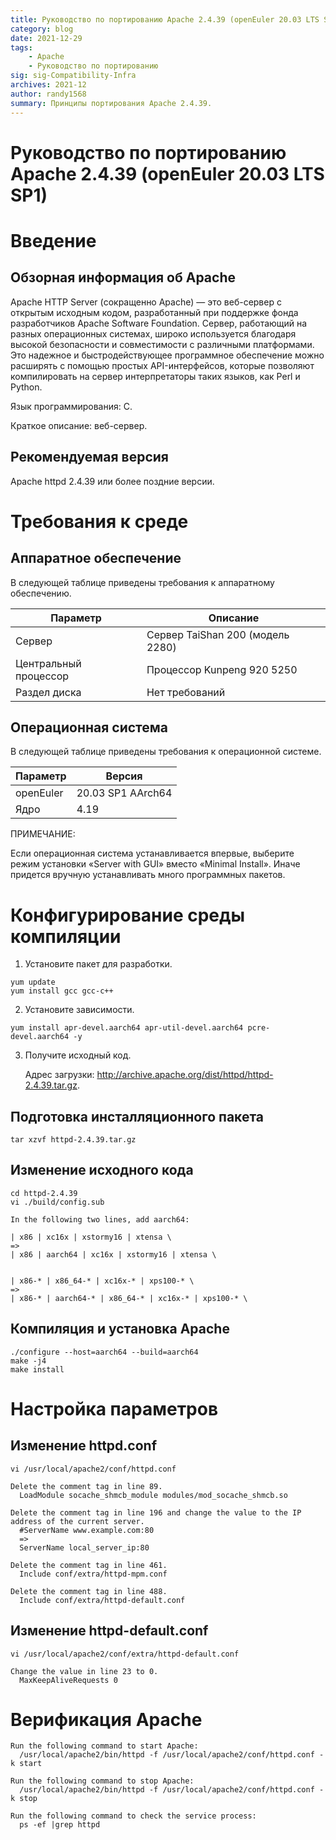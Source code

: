 ```yaml
---
title: Руководство по портированию Apache 2.4.39 (openEuler 20.03 LTS SP1)  
category: blog 
date: 2021-12-29  
tags:  
    - Apache  
    - Руководство по портированию  
sig: sig-Compatibility-Infra  
archives: 2021-12  
author: randy1568  
summary: Принципы портирования Apache 2.4.39.
---
```


# Руководство по портированию Apache 2.4.39 (openEuler 20.03 LTS SP1)  

# Введение  

## Обзорная информация об Apache  

Apache HTTP Server (сокращенно Apache) — это веб-сервер с открытым исходным кодом, разработанный при поддержке фонда разработчиков Apache Software Foundation. Сервер, работающий на разных операционных системах, широко используется благодаря высокой безопасности и совместимости с различными платформами. Это надежное и быстродействующее программное обеспечение можно расширять с помощью простых API-интерфейсов, которые позволяют компилировать на сервер интерпретаторы таких языков, как Perl и Python.

Язык программирования: C.

Краткое описание: веб-сервер.

## Рекомендуемая версия

Apache httpd 2.4.39 или более поздние версии.

# Требования к среде

## Аппаратное обеспечение

В следующей таблице приведены требования к аппаратному обеспечению.  

| Параметр              | Описание                         |
| --------------------- | -------------------------------- |
| Сервер                | Сервер TaiShan 200 (модель 2280) |
| Центральный процессор | Процессор Kunpeng 920 5250       |
| Раздел диска          | Нет требований                   |

## Операционная система  

В следующей таблице приведены требования к операционной системе.  

| Параметр  | Версия            |
| --------- | ----------------- |
| openEuler | 20.03 SP1 AArch64 |
| Ядро      | 4.19              |

ПРИМЕЧАНИЕ:

Если операционная система устанавливается впервые, выберите режим установки «Server with GUI» вместо «Minimal Install». Иначе придется вручную устанавливать много программных пакетов.

# Конфигурирование среды компиляции

1. Установите пакет для разработки.  

```
yum update
yum install gcc gcc-c++
```

2. Установите зависимости.  

```
yum install apr-devel.aarch64 apr-util-devel.aarch64 pcre-devel.aarch64 -y
```

3. Получите исходный код.  
   
   Адрес загрузки: http://archive.apache.org/dist/httpd/httpd-2.4.39.tar.gz.

## Подготовка инсталляционного пакета

    tar xzvf httpd-2.4.39.tar.gz

## Изменение исходного кода

    cd httpd-2.4.39
    vi ./build/config.sub
    
    In the following two lines, add aarch64:
    
    | x86 | xc16x | xstormy16 | xtensa \
    =>
    | x86 | aarch64 | xc16x | xstormy16 | xtensa \

    
    | x86-* | x86_64-* | xc16x-* | xps100-* \
    =>
    | x86-* | aarch64-* | x86_64-* | xc16x-* | xps100-* \


## Компиляция и установка Apache

    ./configure --host=aarch64 --build=aarch64
    make -j4
    make install

# Настройка параметров

## Изменение httpd.conf

    vi /usr/local/apache2/conf/httpd.conf
    
    Delete the comment tag in line 89.
      LoadModule socache_shmcb_module modules/mod_socache_shmcb.so
    
    Delete the comment tag in line 196 and change the value to the IP address of the current server.
      #ServerName www.example.com:80
      =>
      ServerName local_server_ip:80
    
    Delete the comment tag in line 461.
      Include conf/extra/httpd-mpm.conf
    
    Delete the comment tag in line 488.
      Include conf/extra/httpd-default.conf

## Изменение httpd-default.conf

    vi /usr/local/apache2/conf/extra/httpd-default.conf
    
    Change the value in line 23 to 0.
      MaxKeepAliveRequests 0

# Верификация Apache

    Run the following command to start Apache:
      /usr/local/apache2/bin/httpd -f /usr/local/apache2/conf/httpd.conf -k start
    
    Run the following command to stop Apache:
      /usr/local/apache2/bin/httpd -f /usr/local/apache2/conf/httpd.conf -k stop
    
    Run the following command to check the service process:
      ps -ef |grep httpd